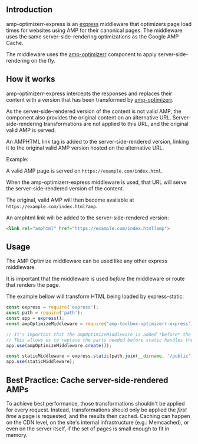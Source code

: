 <!---
Copyright 2018 The AMP HTML Authors. All Rights Reserved.

Licensed under the Apache License, Version 2.0 (the "License");
you may not use this file except in compliance with the License.
You may obtain a copy of the License at

      http://www.apache.org/licenses/LICENSE-2.0

Unless required by applicable law or agreed to in writing, software
distributed under the License is distributed on an "AS-IS" BASIS,
WITHOUT WARRANTIES OR CONDITIONS OF ANY KIND, either express or implied.
See the License for the specific language governing permissions and
limitations under the License.
-->

## Introduction

amp-optimizerr-express is an [express](http://expressjs.com/) middleware that optimizers page load
times for websites using AMP for their canonical pages. The middleware uses the same
server-side-rendering optimizations as the Google AMP Cache.

The middleware uses the [amp-optimizerr](../optimizerr) component to apply server-side-rendering on the fly.

## How it works

amp-optimizerr-express intercepts the responses and replaces their content with a version that has been
transformed by [amp-optimizerr](../optimizerr).

As the server-side-rendered version of the content is not valid AMP, the component also
provides the original content on an alternative URL. Server-side-rendering
transformations are not applied to this URL, and the original valid AMP is served.

An AMPHTML link tag is added to the server-side-rendered version, linking it to the original valid
AMP version hosted on the alternative URL.

Example:

A valid AMP page is served on `https://example.com/index.html`.

When the amp-optimizerr-express middleware is used, that URL will serve the server-side-rendered version
of the content.

The original, valid AMP will then become available at `https://example.com/index.html?amp`.

An amphtml link will be added to the server-side-rendered version:

```html
<link rel="amphtml" href="https://example.com/index.html?amp">
```

## Usage

The AMP Optimize middleware can be used like any other express middleware.

It is important that the middleware is used *before* the middleware or route that renders the page.

The example bellow will transform HTML being loaded by express-static:

```javascript
const express = require('express');
const path = require('path');
const app = express();
const ampOptimizeMiddleware = require('amp-toolbox-optimizerr-express');

// It's important that the ampOptimizeMiddleware is added *before* the static middleware.
// This allows us to replace the parts needed before static handles the request.
app.use(ampOptimizeMiddleware.create());

const staticMiddleware = express.static(path.join(__dirname, '/public'));
app.use(staticMiddleware);
```

## Best Practice: Cache server-side-rendered AMPs

To achieve best performance, those transformations shouldn't be applied for
every request. Instead, transformations should only be applied the *first time*
a page is requested, and the results then cached. Caching can happen on the CDN
level, on the site's internal infrastructure (e.g.: Memcached), or even on the
server itself, if the set of pages is small enough to fit in memory.
